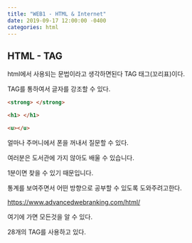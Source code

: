 ```yaml
---
title: "WEB1 - HTML & Internet"
date: 2019-09-17 12:00:00 -0400
categories: html
---
```



## HTML - TAG

html에서 사용되는 문법이라고 생각하면된다 TAG 태그(꼬리표)이다.

TAG를 통하여서 글자를 강조할 수 있다. 

```html
<strong> </strong>

<h1> </h1>

<u></u>
```

얼마나 주머니에서 폰을 꺼내서 질문할 수 있다. 

여러분은 도서관에 가지 않아도 배울 수 있습니다.

1분이면 찾을 수 있기 때문입니다. 

통계를 보여주면서 어떤 방향으로 공부할 수 있도록 도와주려고한다.


https://www.advancedwebranking.com/html/ 

여기에 가면 모든것을 알 수 있다. 


28개의 TAG를 사용하고 있다. 




